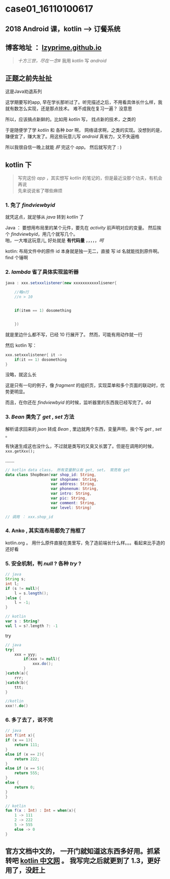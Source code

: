 # case01_16110100617

## 2018 Android 课，kotlin --> 订餐系统

## 博客地址 ： [lzyprime.github.io](https://lzyprime.gitee.io)

> *十方三世，尽在一念*# 我用 $kotlin$ 写 $android$

## 正题之前先扯扯

这是Java劝退系列

这学期要写的app, 早在学长那听过了。听完描述之后，不用看具体长什么样，我就有数怎么实现，还是那点技术。 难不成我在复习一遍？ 没意思

所以，应该搞点新鲜的。比如用 $kotlin$ 写， 找点新的技术，之类的

于是随便学了学 $kotlin$ 和 各种 $bar$ 啊， 网络请求啊，之类的实现。没想到的是，赚便宜了，赚大发了。用这些玩意儿写 $android$ 真省力，又不失逼格

所以我很自信一晚上就能 $肝$ 完这个 $app$。 然后就写完了 : )

## kotlin 下

> 写完这份 $app$ ，其实想写 $kotlin$ 的笔记的，但是最近没那个功夫，有机会再说  
> 先来说说省了哪些麻烦

### 1. 免了 $findviewbyid$

就凭这点，就足够从 $java$ 转到 $kotlin$ 了

Java ： 要想用布局里的某个元件，要先在 $activity$ 前声明对应的变量。 然后挨个 $findviewbyid$，用几个就写几个。  
啪，一大堆这玩意儿,  好处就是 **有代码量**  ，，，，，*呵*

kotlin: 布局文件中的原件 id 本身就是独一无二，直接 写 id 名就能找到原件啊。 find 个锤啊

### 2. $lambda$ 省了具体实现监听器

```java
java : xxx.setxxxlistener(new xxxxxxxxxxxlisener{ 
    
    //略n行
    //n > 10


    if(item == 1) dosomething


    })  
```

就是里边什么都不写，已经 10 行展开了。 然而，可能有用动作就一行

然后 kotlin 写：

```kotlin
xxx.setxxxlistener{ it ->
    if(it == 1) dosomething
}
```

没略，就这么长

这是只有一句的例子，像 $fragment$ 的组织页，实现菜单和多个页面的联动时，优势更明显。

而且，在你还在 $findviewbyid$ 的时候，监听器里的东西我已经写完了。dd

### 3. $Bean$ 类免了 $get$ , $set$ 方法

解析请求回来的 $json$ 转成 $Bean$ , 里边就两个东西，变量声明，挨个写 $get$ , $set$ 。 

有快速生成这也没什么，不过就是类写的又臭又长罢了。但是在调用的时候，`xxx.getXxx();`

.......

```kotlin
// kotlin data class， 所有变量默认有 get, set。 常亮有 get
data class ShopBean(var shop_id: String,
                    var shopname: String,
                    var address: String,
                    var phonenum: String,
                    var intro: String,
                    var pic: String,
                    var comment: String,
                    var level: String)

// 调用 ： xxx.shop_id
```

### 4. Anko , 其实连布局都免了拖框了

kotlin.org 。 用什么原件直接在类里写，免了造前端长什么样。。。看起来比手造的还好看

### 5. 安全机制，判 $null$ ? 各种 $try$ ?

```java
// java
String s;
int l;
if (s != null){
    l = s.length();
}else {
    l = -1;
}
```

```kotlin
// kotlin
var s : String?
val l = s?.length ?: -1
```

try

```java
// java
try{
    xxx = yyy;
        if(xxx != null){
            xxx.do();
        }
}catch(a){
    rrr;
}catch(b){
    ttt;
}
```

```kotlin
//kotlin
xxx!!.do()
```

### 6. 多了去了，说不完

```java
// java
int f(int x){
if (x == 1){
    return 111;
} 
else if (x == 2){
    return 222;
}
else if (x == 5){
    return 555;
}
else {
    return 0;
}
}
```

```kotlin
// kotlin
fun f(x : Int) : Int = when(x){
    1 -> 111
    2 -> 222
    5 -> 555
    else -> 0
}
```

## 官方文档中文的， 一开门就知道这东西多好用。抓紧转吧  [kotlin 中文网](https://www.kotlincn.net/) 。 我写完之后就更到了 1.3，更好用了，没赶上